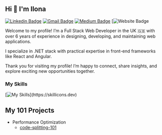 ## Hi 👋 I'm Ilona

[![Linkedin Badge](https://img.shields.io/badge/-IlonaZaika-blue?style=flat&logo=Linkedin&logoColor=white&link=https://www.linkedin.com/in/ilona-zaika-a6735a116/)](https://www.linkedin.com/in/ilona-zaika-a6735a116/)
[![Gmail Badge](https://img.shields.io/badge/-zaika.ilona.v-c14438?style=flat&logo=Gmail&logoColor=white&link=mailto:zaika.ilona.v@gmail.com)](mailto:zaika.ilona.v@gmail.com)
[![Medium Badge](https://img.shields.io/badge/-@zaika.ilona.dev-000000?style=flat&labelColor=000000&logo=Medium&link=https://medium.com/@zaika.ilona.dev)](https://medium.com/@zaika.ilona.dev)
[![Website Badge](https://img.shields.io/badge/-ilonazaika-47CCCC?style=flat&logo=Google-Chrome&logoColor=white&link=https://ilonazaika.github.io/ilona.zaika/)



Welcome to my profile!
I’m a Full Stack Web Developer in the UK 🇬🇧  with over 6 years of experience in designing, developing, and maintaining web applications.

I specialize in .NET stack with practical expertise in front-end frameworks like React and Angular.

Thank you for visiting my profile! I’m happy to connect, share insights, and explore exciting new opportunities together.


### My Skills

[![My Skills](https://skillicons.dev/icons?i=cs,dotnet,redis,angular,react,redux,js,express,npm,webpack,html,css,gulp,bootstrap,aws,babel,bash,git,bitbucket,docker,postman,rabitmq,)](https://skillicons.dev)

## My 101 Projects
- Performance Optimization
  - [code-splitting-101](https://github.com/IlonaZaika/code-splitting-101)

